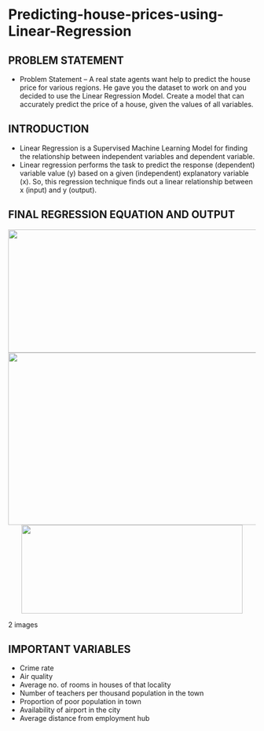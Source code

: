 # Predicting-house-prices-using-Linear-Regression

## PROBLEM STATEMENT
* Problem Statement – A real state agents want help to predict the house price for various regions. He gave you the dataset to work on and you decided to use the Linear Regression Model. Create a model that can accurately predict the price of a house, given the values of all variables.

## INTRODUCTION
* Linear Regression is a Supervised Machine Learning Model for finding the relationship between independent variables and dependent variable. 
* Linear regression performs the task to predict the response (dependent) variable value (y) based on a given (independent) explanatory variable (x). So, this regression technique finds out a linear relationship between x (input) and y (output).

## FINAL REGRESSION EQUATION AND OUTPUT
<p align="center">
  <img src="https://user-images.githubusercontent.com/71218441/154526157-4c8e3bc3-0d1f-44fb-ae2d-b20bb82981a5.png" width="550" height="250"/>
  <img src="https://user-images.githubusercontent.com/71218441/154526186-1115c6b2-25d0-46eb-bc54-43c9de7110cf.png" width="650" height="350"/>
  <img src="https://user-images.githubusercontent.com/71218441/154526224-36037ddc-6a8f-4275-af5b-faabd424a410.png" width="450" height="180"/>
</p>

2 images
## IMPORTANT VARIABLES
* Crime rate
* Air quality
* Average no. of rooms in houses of that locality
* Number of teachers per thousand population in the town
* Proportion of poor population in town
* Availability of airport in the city
* Average distance from employment hub
